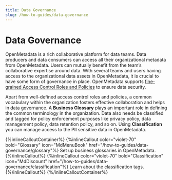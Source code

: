 ```yaml
---
title: Data Governance
slug: /how-to-guides/data-governance
---
```


# Data Governance

OpenMetadata is a rich collaborative platform for data teams. Data producers and data consumers can access all their organizational metadata from OpenMetadata. Users can mutually benefit from the team’s collaborative expertise around data. With several teams and users having access to the organizational data assets in OpenMetadata, it is crucial to have some form of governance in place. OpenMetadata supports [fine-grained Access Control Roles and Policies](/how-to-guides/admin-guide-roles-policies) to ensure data security.

Apart from well-defined access control roles and policies, a common vocabulary within the organization fosters effective collaboration and helps in data governance. A **Business Glossary** plays an important role in defining the common terminology in the organization. Data also needs be classified and tagged for policy enforcement purposes like privacy policy, data management policy, data retention policy, and so on. Using **Classification** you can manage access to the PII sensitive data in OpenMetadata.

{%inlineCalloutContainer%}
 {%inlineCallout
  color="violet-70"
  bold="Glossary"
  icon="MdMenuBook"
  href="/how-to-guides/data-governance/glossary"%}
  Set up business glossaries in OpenMetadata.
 {%/inlineCallout%}
 {%inlineCallout
  color="violet-70"
  bold="Classification"
  icon="MdDiscount"
  href="/how-to-guides/data-governance/classification"%}
  Learn about the classification tags.
 {%/inlineCallout%}
{%/inlineCalloutContainer%}